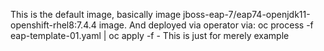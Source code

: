 This is the default image, basically image jboss-eap-7/eap74-openjdk11-openshift-rhel8:7.4.4 image. 
And deployed via operator via: oc process -f eap-template-01.yaml | oc apply -f -
This is just for merely example